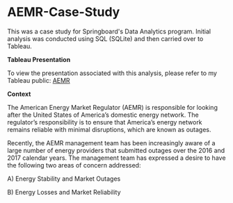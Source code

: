 # AEMR-Case-Study
This was a case study for Springboard's Data Analytics program. Initial analysis was conducted using SQL (SQLite) and then carried over to Tableau.  

<b> Tableau Presentation </b>

To view the presentation associated with this analysis, please refer to my Tableau public: [AEMR](https://public.tableau.com/views/AEMR_16662977764290/AEMR?:language=en-US&:display_count=n&:origin=viz_share_link)

<b> Context</b> 

The American Energy Market Regulator (AEMR) is responsible for looking after the United States of America’s domestic energy network. The regulator’s responsibility is to ensure that America’s energy network remains reliable with minimal disruptions, which are known as outages.

Recently, the AEMR management team has been increasingly aware of a large number of energy providers that submitted outages over the 2016 and 2017 calendar years. The management team has expressed a desire to have the following two areas of concern addressed:

A) Energy Stability and Market Outages

B) Energy Losses and Market Reliability
